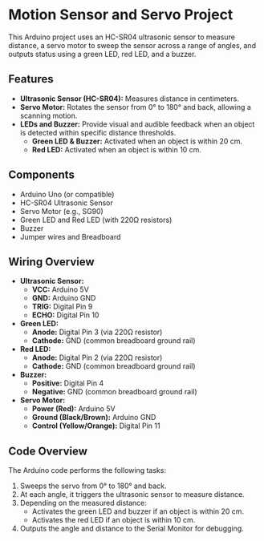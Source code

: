 # Motion Sensor and Servo Project

This Arduino project uses an HC-SR04 ultrasonic sensor to measure distance, a servo motor to sweep the sensor across a range of angles, and outputs status using a green LED, red LED, and a buzzer.

## Features

- **Ultrasonic Sensor (HC-SR04):** Measures distance in centimeters.
- **Servo Motor:** Rotates the sensor from 0° to 180° and back, allowing a scanning motion.
- **LEDs and Buzzer:** Provide visual and audible feedback when an object is detected within specific distance thresholds.
  - **Green LED & Buzzer:** Activated when an object is within 20 cm.
  - **Red LED:** Activated when an object is within 10 cm.

## Components

- Arduino Uno (or compatible)
- HC-SR04 Ultrasonic Sensor
- Servo Motor (e.g., SG90)
- Green LED and Red LED (with 220Ω resistors)
- Buzzer
- Jumper wires and Breadboard

## Wiring Overview

- **Ultrasonic Sensor:**
  - **VCC:** Arduino 5V
  - **GND:** Arduino GND
  - **TRIG:** Digital Pin 9
  - **ECHO:** Digital Pin 10
- **Green LED:**
  - **Anode:** Digital Pin 3 (via 220Ω resistor)
  - **Cathode:** GND (common breadboard ground rail)
- **Red LED:**
  - **Anode:** Digital Pin 2 (via 220Ω resistor)
  - **Cathode:** GND (common breadboard ground rail)
- **Buzzer:**
  - **Positive:** Digital Pin 4
  - **Negative:** GND (common breadboard ground rail)
- **Servo Motor:**
  - **Power (Red):** Arduino 5V
  - **Ground (Black/Brown):** Arduino GND
  - **Control (Yellow/Orange):** Digital Pin 11

## Code Overview

The Arduino code performs the following tasks:
1. Sweeps the servo from 0° to 180° and back.
2. At each angle, it triggers the ultrasonic sensor to measure distance.
3. Depending on the measured distance:
   - Activates the green LED and buzzer if an object is within 20 cm.
   - Activates the red LED if an object is within 10 cm.
4. Outputs the angle and distance to the Serial Monitor for debugging.

